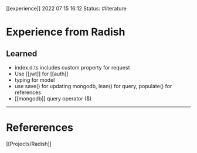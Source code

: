 [[experience]]
2022 07 15 16:12
Status: #literature
# Experience from Radish
## Learned
-   index.d.ts includes custom property for request
-   Use [[jwt]] for [[auth]]
-   typing for model
-   use save() for updating mongodb, lean() for query, populate() for references
-   [[mongodb]] query operator ($) 




--- 
# Refererences 
[[Projects/Radish]]